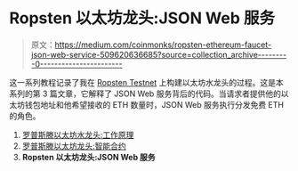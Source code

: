 # Ropsten 以太坊龙头:JSON Web 服务

> 原文：<https://medium.com/coinmonks/ropsten-ethereum-faucet-json-web-service-509620636685?source=collection_archive---------0----------------------->

这一系列教程记录了我在 [Ropsten Testnet](https://ropsten.etherscan.io/) 上构建以太坊水龙头的过程。这是本系列的第 3 篇文章，它解释了 JSON Web 服务背后的代码。当请求者提供他的以太坊钱包地址和他希望接收的 ETH 数量时，JSON Web 服务执行分发免费 ETH 的角色。

1.  [罗普斯滕以太坊水龙头:工作原理](/coinmonks/ropsten-ethereum-faucet-how-it-works-c5703f769c2a)
2.  [罗普斯滕以太坊龙头:智能合约](/coinmonks/ropsten-ethereum-faucet-smart-contract-1d9348665f46)
3.  **Ropsten 以太坊龙头:JSON Web 服务**